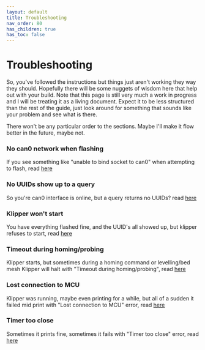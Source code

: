 ```yaml
---
layout: default 
title: Troubleshooting
nav_order: 80
has_children: true
has_toc: false
---
```


# Troubleshooting

So, you've followed the instructions but things just aren't working they way they should. Hopefully there will be some nuggets of wisdom here that help out with your build. Note that this page is still very much a work in progress and I will be treating it as a living document. Expect it to be less structured than the rest of the guide, just look around for something that sounds like your problem and see what is there.

There won't be any particular order to the sections. Maybe I'll make it flow better in the future, maybe not.

### No can0 network when flashing

If you see something like "unable to bind socket to can0" when attempting to flash, read [here](./no_can0.md)


### No UUIDs show up to a query

So you're can0 interface is online, but a query returns no UUIDs? read [here](./no_uuid.md)


### Klipper won't start

You have everything flashed fine, and the UUID's all showed up, but klipper refuses to start, read [here](./klipper_fail_to_start.md)


### Timeout during homing/probing

Klipper starts, but sometimes during a homing command or levelling/bed mesh Klipper will halt with "Timeout during homing/probing", read [here](./timeout_during_homing_probing.md)

### Lost connection to MCU

Klipper was running, maybe even printing for a while, but all of a sudden it failed mid print with "Lost connection to MCU" error, read [here](./lost_communication_to_mcu.md)


### Timer too close

Sometimes it prints fine, sometimes it fails with "Timer too close" error, read [here](./timer_too_close.md)
